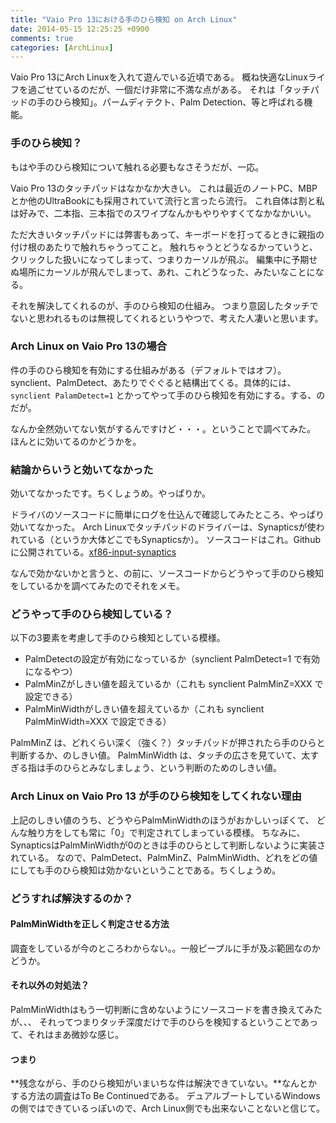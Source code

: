 ```yaml
---
title: "Vaio Pro 13における手のひら検知 on Arch Linux"
date: 2014-05-15 12:25:25 +0900
comments: true
categories: [ArchLinux]
---
```


Vaio Pro 13にArch Linuxを入れて遊んでいる近頃である。
概ね快適なLinuxライフを過ごせているのだが、一個だけ非常に不満な点がある。
それは「タッチパッドの手のひら検知」。パームディテクト、Palm Detection、等と呼ばれる機能。

### 手のひら検知？

もはや手のひら検知について触れる必要もなさそうだが、一応。

Vaio Pro 13のタッチパッドはなかなか大きい。
これは最近のノートPC、MBPとか他のUltraBookにも採用されていて流行と言ったら流行。
これ自体は割と私は好みで、二本指、三本指でのスワイプなんかもやりやすくてなかなかいい。

ただ大きいタッチパッドには弊害もあって、キーボードを打ってるときに親指の付け根のあたりで触れちゃうってこと。
触れちゃうとどうなるかっていうと、クリックした扱いになってしまって、つまりカーソルが飛ぶ。
編集中に予期せぬ場所にカーソルが飛んでしまって、あれ、これどうなった、みたいなことになる。

それを解決してくれるのが、手のひら検知の仕組み。
つまり意図したタッチでないと思われるものは無視してくれるというやつで、考えた人凄いと思います。

### Arch Linux on Vaio Pro 13の場合

件の手のひら検知を有効にする仕組みがある（デフォルトではオフ）。
synclient、PalmDetect、あたりでぐぐると結構出てくる。具体的には、
`synclient PalamDetect=1` とかってやって手のひら検知を有効にする。する、のだが。

なんか全然効いてない気がするんですけど・・・。ということで調べてみた。
ほんとに効いてるのかどうかを。

### 結論からいうと効いてなかった

効いてなかったです。ちくしょうめ。やっぱりか。

ドライバのソースコードに簡単にログを仕込んで確認してみたところ、やっぱり効いてなかった。
Arch Linuxでタッチパッドのドライバーは、Synapticsが使われている（というか大体どこでもSynapticsか）。
ソースコードはこれ。Githubに公開されている。[xf86-input-synaptics](git:anongit.freedesktop.org/xorg/driverxf86-input-synaptics)

なんで効かないかと言うと、の前に、ソースコードからどうやって手のひら検知をしているかを調べてみたのでそれをメモ。

### どうやって手のひら検知している？

以下の3要素を考慮して手のひら検知としている模様。

- PalmDetectの設定が有効になっているか（synclient PalmDetect=1 で有効になるやつ）
- PalmMinZがしきい値を超えているか（これも synclient PalmMinZ=XXX で設定できる）
- PalmMinWidthがしきい値を超えているか（これも synclient PalmMinWidth=XXX で設定できる）

PalmMinZ は、どれくらい深く（強く？）タッチパッドが押されたら手のひらと判断するか、のしきい値。
PalmMinWidth は、タッチの広さを見ていて、太すぎる指は手のひらとみなしましょう、という判断のためのしきい値。

### Arch Linux on Vaio Pro 13 が手のひら検知をしてくれない理由

上記のしきい値のうち、どうやらPalmMinWidthのほうがおかしいっぽくて、
どんな触り方をしても常に「0」で判定されてしまっている模様。
ちなみに、SynapticsはPalmMinWidthが0のときは手のひらとして判断しないように実装されている。
なので、PalmDetect、PalmMinZ、PalmMinWidth、どれをどの値にしても手のひら検知は効かないということである。ちくしょうめ。

### どうすれば解決するのか？

#### PalmMinWidthを正しく判定させる方法

調査をしているが今のところわからない。。一般ピープルに手が及ぶ範囲なのかどうか。

#### それ以外の対処法？

PalmMinWidthはもう一切判断に含めないようにソースコードを書き換えてみたが、、、
それってつまりタッチ深度だけで手のひらを検知するということであって、それはまあ微妙な感じ。

#### つまり

**残念ながら、手のひら検知がいまいちな件は解決できていない。**なんとかする方法の調査はTo Be Continuedである。
デュアルブートしているWindowsの側ではできているっぽいので、Arch Linux側でも出来ないことないと信じて。
